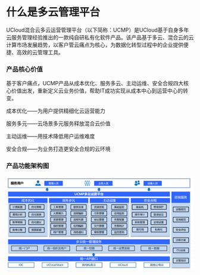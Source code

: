 # 什么是多云管理平台

UCloud混合云多云运营管理平台（以下简称：UCMP）是UCloud基于自身多年云服务管理经验推出的一款纯自研私有化软件产品。该产品基于多云、混合云的云计算市场发展趋势，以客户管云痛点为核心，为数据化转型过程中的企业提供便捷、高效的云管理工具。

### 产品核心价值

基于客户痛点，UCMP产品从成本优化、服务多云、主动运维、安全合规四大核心价值出发，重新定义云业务价值，帮助IT成功实现从成本中心到运营中心的转变。

成本优化——为用户提供精细化云运营能力

服务多元——云场景多元服务释放混合云价值

主动运维——用技术降低用户运维难度

安全合规——为业务打造更安全合规的云环境

### 产品功能架构图

![UCMP产品功能架构图](/images/product_introduction.png)
